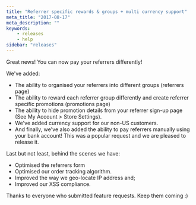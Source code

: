 ```yaml
---
title: "Referrer specific rewards & groups + multi currency support"
meta_title: "2017-08-17"
meta_description: ""
keywords:
    - releases
    - help
sidebar: "releases"
---
```


Great news! You can now pay your referrers differently!

We've added:

* The ability to organised your referrers into different groups (referrers page)
* The ability to reward each referrer group differently and create referrer specific promotions (promotions page)
* The ability to hide promotion details from your referrer sign-up page (See My Account > Store Settings).
* We've added currency support for our non-US customers.
* And finally, we've also added the ability to pay referrers manually using your bank account! This was a popular request and we are pleased to release it.

Last but not least, behind the scenes we have:

* Optimised the referrers form
* Optimised our order tracking algorithm.
* Improved the way we geo-locate IP address and;
* Improved our XSS compliance.

Thanks to everyone who submitted feature requests. Keep them coming :)